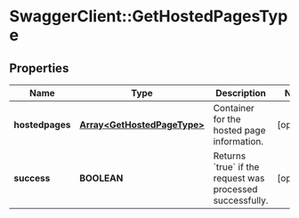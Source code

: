 # SwaggerClient::GetHostedPagesType

## Properties
Name | Type | Description | Notes
------------ | ------------- | ------------- | -------------
**hostedpages** | [**Array&lt;GetHostedPageType&gt;**](GetHostedPageType.md) | Container for the hosted page information.  | [optional] 
**success** | **BOOLEAN** | Returns &#x60;true&#x60; if the request was processed successfully.  | [optional] 


